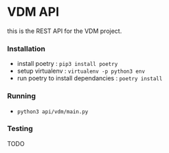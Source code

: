 # VDM API

this is the REST API for the VDM project.


### Installation

- install poetry : `pip3 install poetry`
- setup virtualenv : `virtualenv -p python3 env`
- run poetry to install dependancies : `poetry install`

### Running
- `python3 api/vdm/main.py`

### Testing
TODO
